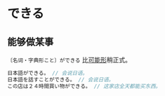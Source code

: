 # できる

## 能够做某事

`〔名词・字典形こと〕ができる` 比[可能形](./kenengxing)稍正式。

```js
日本語ができる。 // 会说日语。
日本語を話すことができる。 // 会说日语。
この店は２４時間買い物ができる。 // 这家店全天都能买东西。
```
